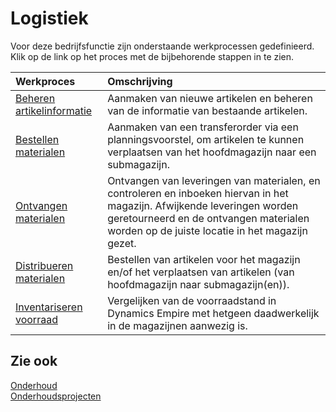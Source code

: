 # Logistiek

Voor deze bedrijfsfunctie zijn onderstaande werkprocessen gedefinieerd. Klik op de link op het proces met de bijbehorende stappen in te zien.

Werkproces | Omschrijving
:--- | :---
[Beheren artikelinformatie](beheren-artikelinformatie/) | Aanmaken van nieuwe artikelen en beheren van de informatie van bestaande artikelen.
[Bestellen materialen](bestellen-materialen/) | Aanmaken van een transferorder via een planningsvoorstel, om artikelen te kunnen verplaatsen van het hoofdmagazijn naar een submagazijn.
[Ontvangen materialen](ontvangen-materialen/) | Ontvangen van leveringen van materialen, en controleren en inboeken hiervan in het magazijn. Afwijkende leveringen worden geretourneerd en de ontvangen materialen worden op de juiste locatie in het magazijn gezet.
[Distribueren materialen](distribueren-materialen/) | Bestellen van artikelen voor het magazijn en/of het verplaatsen van artikelen (van hoofdmagazijn naar submagazijn(en)).
[Inventariseren voorraad](inventariseren-voorraad/) | Vergelijken van de voorraadstand in Dynamics Empire met hetgeen daadwerkelijk in de magazijnen aanwezig is.

## Zie ook

[Onderhoud](../onderhoud/)  
[Onderhoudsprojecten](../onderhoudsprojecten/)  
